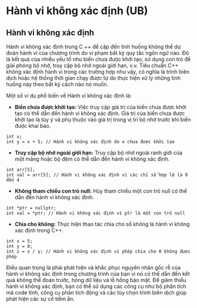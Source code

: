 # Hành vi không xác định (UB)
## Hành vi không xác định
Hành vi không xác định trong C ++ đề cập đến tình huống không thể dự đoán hành vi của chương trình do vi phạm bất kỳ quy tắc ngôn ngữ nào. Đó là kết quả của nhiều yếu tố như biến chưa được khởi tạo, sử dụng con trỏ để giải phóng bộ nhớ, truy cập bộ nhớ ngoài giới hạn, v.v. Tiêu chuẩn C++ không xác định hành vi trong các trường hợp như vậy, có nghĩa là trình biên dịch hoặc hệ thống thời gian chạy được tự do thực hiện xử lý những tình huống này theo bất kỳ cách nào nó muốn.

Một số ví dụ phổ biến về Hành vi không xác định là:
- **Biến chưa được khởi tạo:**  Việc truy cập giá trị của biến chưa được khởi tạo có thể dẫn đến hành vi không xác định. Giá trị của biến chưa được khởi tạo là tùy ý và phụ thuộc vào giá trị trong vị trí bộ nhớ trước khi biến được khai báo.
~~~
int x;
int y = x + 5; // Hành vi không xác định do x chưa được khởi tạo
~~~
- **Truy cập bộ nhớ ngoài giới hạn:** Truy cập bộ nhớ ngoài ranh giới của một mảng hoặc bộ đệm có thể dẫn đến hành vi không xác định.
~~~
int arr[5];
int val = arr[5]; // Hành vi không xác định vì các chỉ số hợp lệ là 0 đến 4
~~~
- **Không tham chiếu con trỏ null:** Hủy tham chiếu một con trỏ null có thể dẫn đến hành vi không xác định.
~~~
int *ptr = nullptr;
int val = *ptr; // Hành vi không xác định vì ptr là một con trỏ null
~~~
- **Chia cho không:** Thực hiện thao tác chia cho số không là hành vi không xác định trong C++.
~~~
int x = 5;
int y = 0;
int z = x / y; // Hành vi không xác định vì phép chia cho 0 không được phép
~~~
Điều quan trọng là phải phát hiện và khắc phục nguyên nhân gốc rễ của hành vi không xác định trong chương trình của bạn vì nó có thể dẫn đến kết quả không thể đoán trước, hỏng dữ liệu và lỗ hổng bảo mật. Để giảm thiểu hành vi không xác định, bạn có thể sử dụng các công cụ như bộ phân tích mã code tĩnh, công cụ phân tích động và các tùy chọn trình biên dịch giúp phát hiện các sự cố tiềm ẩn.